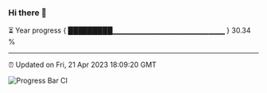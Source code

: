 ### Hi there 👋

⏳ Year progress { █████████▁▁▁▁▁▁▁▁▁▁▁▁▁▁▁▁▁▁▁▁▁ } 30.34 %

---

⏰ Updated on Fri, 21 Apr 2023 18:09:20 GMT

![Progress Bar CI](https://github.com/Shyam-Makwana/GitHub-Actions-Demo/workflows/Progress%20Bar%20CI/badge.svg)
